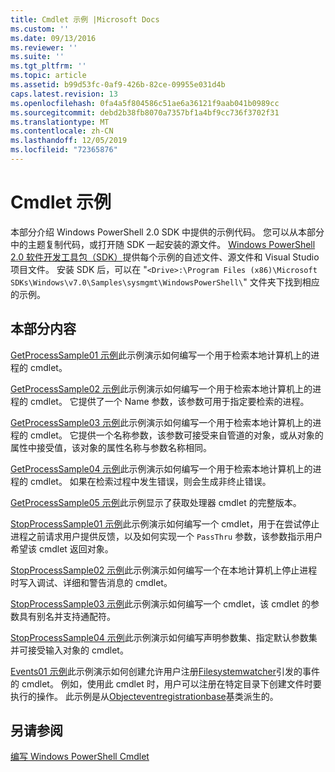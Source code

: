 ```yaml
---
title: Cmdlet 示例 |Microsoft Docs
ms.custom: ''
ms.date: 09/13/2016
ms.reviewer: ''
ms.suite: ''
ms.tgt_pltfrm: ''
ms.topic: article
ms.assetid: b99d53fc-0af9-426b-82ce-09955e031d4b
caps.latest.revision: 13
ms.openlocfilehash: 0fa4a5f804586c51ae6a36121f9aab041b0989cc
ms.sourcegitcommit: debd2b38fb8070a7357bf1a4bf9cc736f3702f31
ms.translationtype: MT
ms.contentlocale: zh-CN
ms.lasthandoff: 12/05/2019
ms.locfileid: "72365876"
---
```

# <a name="cmdlet-samples"></a>Cmdlet 示例

本部分介绍 Windows PowerShell 2.0 SDK 中提供的示例代码。 您可以从本部分中的主题复制代码，或打开随 SDK 一起安装的源文件。 [Windows PowerShell 2.0 软件开发工具包（SDK）](https://www.microsoft.com/en-us/download/details.aspx?id=2560)提供每个示例的自述文件、源文件和 Visual Studio 项目文件。 安装 SDK 后，可以在 "`<Drive>:\Program Files (x86)\Microsoft SDKs\Windows\v7.0\Samples\sysmgmt\WindowsPowerShell\`" 文件夹下找到相应的示例。

## <a name="in-this-section"></a>本部分内容

[GetProcessSample01 示例](./getprocesssample01-sample.md)此示例演示如何编写一个用于检索本地计算机上的进程的 cmdlet。

[GetProcessSample02 示例](./getprocesssample02-sample.md)此示例演示如何编写一个用于检索本地计算机上的进程的 cmdlet。 它提供了一个 Name 参数，该参数可用于指定要检索的进程。

[GetProcessSample03 示例](./getprocesssample03-sample.md)此示例演示如何编写一个用于检索本地计算机上的进程的 cmdlet。 它提供一个名称参数，该参数可接受来自管道的对象，或从对象的属性中接受值，该对象的属性名称与参数名称相同。

[GetProcessSample04 示例](./getprocesssample04-sample.md)此示例演示如何编写一个用于检索本地计算机上的进程的 cmdlet。 如果在检索过程中发生错误，则会生成非终止错误。

[GetProcessSample05 示例](./getprocesssample05-sample.md)此示例显示了获取处理器 cmdlet 的完整版本。

[StopProcessSample01 示例](./stopprocesssample01-sample.md)此示例演示如何编写一个 cmdlet，用于在尝试停止进程之前请求用户提供反馈，以及如何实现一个 `PassThru` 参数，该参数指示用户希望该 cmdlet 返回对象。

[StopProcessSample02 示例](./stopprocesssample02-sample.md)此示例演示如何编写一个在本地计算机上停止进程时写入调试、详细和警告消息的 cmdlet。

[StopProcessSample03 示例](./stopprocesssample03-sample.md)此示例演示如何编写一个 cmdlet，该 cmdlet 的参数具有别名并支持通配符。

[StopProcessSample04 示例](./stopprocesssample04-sample.md)此示例演示如何编写声明参数集、指定默认参数集并可接受输入对象的 cmdlet。

[Events01 示例](./events01-sample.md)此示例演示如何创建允许用户注册[Filesystemwatcher](/dotnet/api/System.IO.FileSystemWatcher)引发的事件的 cmdlet。 例如，使用此 cmdlet 时，用户可以注册在特定目录下创建文件时要执行的操作。 此示例是从[Objecteventregistrationbase](/dotnet/api/Microsoft.PowerShell.Commands.ObjectEventRegistrationBase)基类派生的。

## <a name="see-also"></a>另请参阅

[编写 Windows PowerShell Cmdlet](./writing-a-windows-powershell-cmdlet.md)
